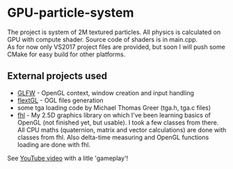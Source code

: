 # GPU-particle-system
The project is system of 2M textured particles. All physics is calculated on GPU with compute shader. Source code of shaders is in main.cpp.  
As for now only VS2017 project files are provided, but soon I will push some CMake for easy build for other platforms.  
## External projects used
* [GLFW](https://github.com/glfw/glfw) - OpenGL context, window creation and input handling
* [flextGL](https://github.com/ginkgo/flextGL) - OGL files generation
* some tga loading code by Michael Thomas Greer (tga.h, tga.c files)
* [fhl](https://github.com/Crisspl/fhl) - My 2.5D graphics library on which I've been learning basics of OpenGL (not finished yet, but usable). I took a few classes from there. All CPU maths (quaternion, matrix and vector calculations) are done with classes from fhl. Also delta-time measuring and OpenGL functions loading are done with fhl.  
  
See [YouTube video](https://youtu.be/TvJGFqh-pmM) with a litle 'gameplay'!
